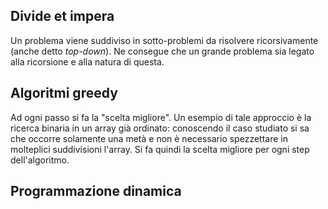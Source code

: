 ## Divide et impera
Un problema viene suddiviso in sotto-problemi da risolvere ricorsivamente (anche detto *top-down*). Ne consegue che un grande problema sia legato alla ricorsione e alla natura di questa.
## Algoritmi greedy
Ad ogni passo si fa la "scelta migliore". Un esempio di tale approccio è la ricerca binaria in un array già ordinato: conoscendo il caso studiato si sa che occorre solamente una metà e non è necessario spezzettare in molteplici suddivisioni l'array. Si fa quindi la scelta migliore per ogni step dell'algoritmo.
## Programmazione dinamica
